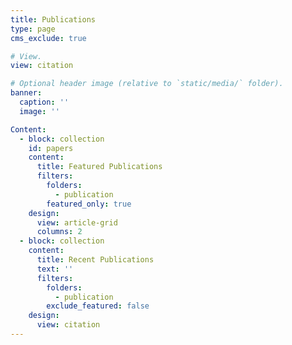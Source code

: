 ```yaml
---
title: Publications
type: page
cms_exclude: true

# View.
view: citation

# Optional header image (relative to `static/media/` folder).
banner:
  caption: ''
  image: ''

Content:
  - block: collection
    id: papers
    content:
      title: Featured Publications
      filters:
        folders:
          - publication
        featured_only: true
    design:
      view: article-grid
      columns: 2
  - block: collection
    content:
      title: Recent Publications
      text: ''
      filters:
        folders:
          - publication
        exclude_featured: false
    design:
      view: citation
---
```

